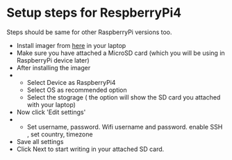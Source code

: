 
# Setup steps for RespberryPi4
Steps should be same for other RaspberryPi versions too.

- Install imager from [here](https://www.raspberrypi.com/software/) in your laptop
- Make sure you have attached a MicroSD card (which you will be using in RaspberryPi device later)
- After installing the imager
- - Select Device as RaspberryPi4
  - Select OS as recommended option
  - Select the stograge ( the option will show the SD card you attached with your laptop)
- Now click 'Edit settings'
- - Set username, password. Wifi username and password. enable SSH , set country, timezone
- Save all settings
- Click Next to start writing in your attached SD card. 
